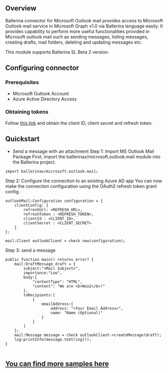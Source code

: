 ## Overview
Ballerina connector for Microsoft Outlook mail provides access to Microsoft Outlook mail service in Microsoft Graph v1.0 via Ballerina language easily. It provides capability to perform more useful functionalities provided in Microsoft outlook mail such as sending messages, listing messages, creating drafts, mail folders, deleting and updating messages etc. 

This module supports Ballerina SL Beta 2 version.
 
## Configuring connector
### Prerequisites
* Microsoft Outlook Account
* Azure Active Directory Access
### Obtaining tokens
Follow [this link](https://docs.microsoft.com/en-us/graph/auth-v2-user#authentication-and-authorization-steps) and obtain the client ID, client secret and refresh token.
 
## Quickstart
* Send a message with an attachment
Step 1: Import MS Outlook Mail Package
First, import the ballerinax/microsoft.outlook.mail module into the Ballerina project.
```ballerina
import ballerinax/microsoft.outlook.mail;
```
Step 2: Configure the connection to an existing Azure AD app
You can now make the connection configuration using the OAuth2 refresh token grant config.
```ballerina
outlookMail:Configuration configuration = {
    clientConfig: {
        refreshUrl: <REFRESH_URL>,
        refreshToken : <REFRESH_TOKEN>,
        clientId : <CLIENT_ID>,
        clientSecret : <CLIENT_SECRET>
    }
};

mail:Client outlookClient = check new(configuration);

```
Step 3: send a message
```
public function main() returns error? {
    mail:DraftMessage draft = {
        subject:"<Mail Subject>",
        importance:"Low",
        body:{
            "contentType": "HTML",
            "content": "We are <b>Wso2</b>!"
        },
        toRecipients:[
            {
                emailAddress:{
                    address: "<Your Email Address>",
                    name: "Name (Optional)"
                }
            }
        ]
    };
    mail:Message message = check outlookClient->createMessage(draft);
    log:printInfo(message.toString());
}
   
``` 
## [You can find more samples here](https://github.com/ballerina-platform/module-ballerinax-microsoft.outlook.mail/tree/main/outlookmail/samples)